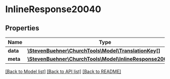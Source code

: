 # InlineResponse20040

## Properties
Name | Type | Description | Notes
------------ | ------------- | ------------- | -------------
**data** | [**\StevenBuehner\ChurchTools\Model\TranslationKey[]**](TranslationKey.md) |  | [optional] 
**meta** | [**\StevenBuehner\ChurchTools\Model\InlineResponse2007Meta**](InlineResponse2007Meta.md) |  | [optional] 

[[Back to Model list]](../../README.md#documentation-for-models) [[Back to API list]](../../README.md#documentation-for-api-endpoints) [[Back to README]](../../README.md)


